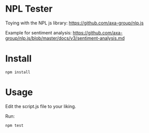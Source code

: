 # NPL Tester

Toying with the NPL js library: https://github.com/axa-group/nlp.js

Example for sentiment analysis:
https://github.com/axa-group/nlp.js/blob/master/docs/v3/sentiment-analysis.md

# Install

`npm install`

# Usage

Edit the script.js file to your liking.

Run:

`npm test`

